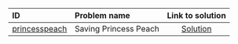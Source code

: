 | ID | Problem name | Link to solution |
|:---|:---|:---:|
| [princesspeach](https://open.kattis.com/problems/princesspeach) | Saving Princess Peach | [Solution](https://github.com/versenyi98/kattis-solutions/tree/main/solutions/Saving%20Princess%20Peach)|
